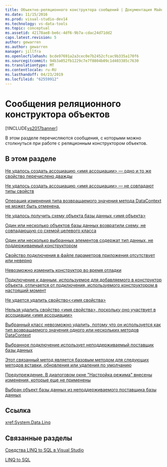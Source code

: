 ```yaml
---
title: Объектно-реляционного конструктора сообщений | Документация Майкрософт
ms.date: 11/15/2016
ms.prod: visual-studio-dev14
ms.technology: vs-data-tools
ms.topic: conceptual
ms.assetid: 42178ae8-be6c-4df6-9b7a-cdac24d71dd2
caps.latest.revision: 5
author: gewarren
ms.author: gewarren
manager: jillfra
ms.openlocfilehash: bcde97691a2a3cec0e7b2452cfcac9b335a170f6
ms.sourcegitcommit: 94b3a052fb1229c7e7f8804b09c1d403385c7630
ms.translationtype: MT
ms.contentlocale: ru-RU
ms.lasthandoff: 04/23/2019
ms.locfileid: "62559912"
---
```

# <a name="or-designer-messages"></a>Сообщения реляционного конструктора объектов
[!INCLUDE[vs2017banner](../includes/vs2017banner.md)]

В этом разделе перечисляются сообщения, с которыми можно столкнуться при работе с реляционным конструктором объектов.  
  
## <a name="in-this-section"></a>В этом разделе  
 [Не удалось создать ассоциацию \<имя ассоциации> — одно и то же свойство перечислено дважды](../data-tools/cannot-create-an-association-association-name-property-listed-twice.md)  
  
 [Не удалось создать ассоциацию \<имя ассоциации> — не совпадают типы свойств](../data-tools/cannot-create-an-association-association-name-property-types-do-not-match.md)  
  
 [Операция изменения типа возвращаемого значения метода DataContext не может быть отменена.](../data-tools/changing-the-return-type-of-a-datacontext-method-cannot-be-undone.md)  
  
 [Не удалось получить схему объекта базы данных \<имя объекта>](../data-tools/could-not-retrieve-schema-information-for-database-object-object-name.md)  
  
 [Один или несколько объектов базы данных возвратили схему, не совпадающую со схемой целевого класса](../data-tools/one-or-more-selected-database-objects-return-a-schema-that-does-not-match-the-schema-of-the-target-class.md)  
  
 [Один или несколько выбранных элементов содержат тип данных, не поддерживаемый конструктором](../data-tools/one-or-more-selected-items-contain-a-data-type-that-is-not-supported-by-the-designer.md)  
  
 [Свойство подключения в файле параметров приложения отсутствует или неверно](../data-tools/the-connection-property-in-the-application-settings-file-is-missing-or-incorrect.md)  
  
 [Невозможно изменить конструктор во время отладки](../data-tools/the-designer-cannot-be-modified-while-debugging.md)  
  
 [Подключение к данным, используемое для добавляемого в конструктор объекта, отличается от подключения, используемого конструктором в настоящий момент](../data-tools/the-objects-you-are-adding-to-the-designer-use-a-different-data-connection-than-the-designer-is-currently-using.md)  
  
 [Не удается удалить свойство\<<имя свойства>](../data-tools/the-property-property-name-cannot-be-deleted.md)  
  
 [Нельзя удалить свойство \<имя свойства>, поскольку оно участвует в ассоциации \<имя ассоциации>](../data-tools/the-property-property-name-cannot-be-deleted-because-it-is-participating-in-the-association-association-name.md)  
  
 [Выбранный класс невозможно удалить, потому что он используется как тип возвращаемого значения одного или нескольких методов DataContext](../data-tools/the-selected-class-cannot-be-deleted-because-it-is-used-as-a-return-type-for-one-or-more-datacontext-methods.md)  
  
 [Выбранное подключение использует неподдерживаемый поставщик базы данных](../data-tools/the-selected-connection-uses-an-unsupported-database-provider.md)  
  
 [Этот связанный метод является базовым методом для следующих методов вставки, обновления или удаления по умолчанию](../data-tools/this-related-method-is-the-backing-method-for-the-following-default-insert-update-or-delete-methods.md)  
  
 [Предупреждение. В диалоговом окне "Настройка режима" внесены изменения, которые еще не применены](../data-tools/warning-changes-have-been-made-to-the-configure-behavior-dialog-box-that-have-not-been-applied.md)  
  
 [Выбран объект базы данных из неподдерживаемого поставщика базы данных](../data-tools/you-have-selected-a-database-object-from-an-unsupported-database-provider.md)  
  
## <a name="reference"></a>Ссылка  
 <xref:System.Data.Linq>  
  
## <a name="related-sections"></a>Связанные разделы  
 [Средства LINQ to SQL в Visual Studio](../data-tools/linq-to-sql-tools-in-visual-studio2.md)  
  
 [LINQ to SQL](http://msdn.microsoft.com/library/73d13345-eece-471a-af40-4cc7a2f11655)
